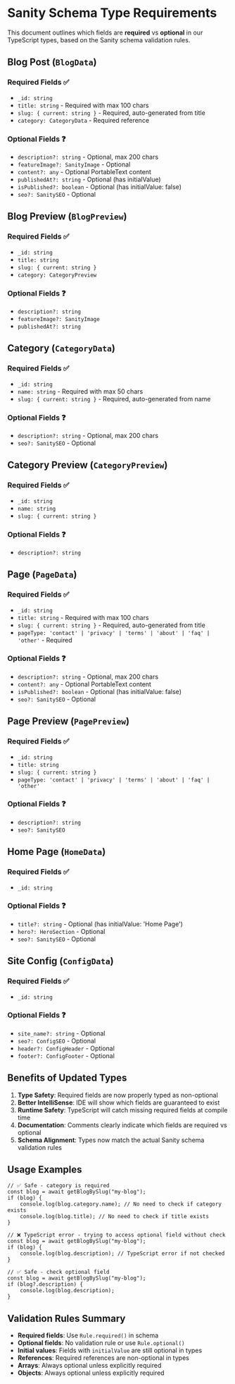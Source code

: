 # Sanity Schema Type Requirements

This document outlines which fields are **required** vs **optional** in our TypeScript types, based on the Sanity schema validation rules.

## Blog Post (`BlogData`)

### Required Fields ✅

-   `_id: string`
-   `title: string` - Required with max 100 chars
-   `slug: { current: string }` - Required, auto-generated from title
-   `category: CategoryData` - Required reference

### Optional Fields ❓

-   `description?: string` - Optional, max 200 chars
-   `featureImage?: SanityImage` - Optional
-   `content?: any` - Optional PortableText content
-   `publishedAt?: string` - Optional (has initialValue)
-   `isPublished?: boolean` - Optional (has initialValue: false)
-   `seo?: SanitySEO` - Optional

## Blog Preview (`BlogPreview`)

### Required Fields ✅

-   `_id: string`
-   `title: string`
-   `slug: { current: string }`
-   `category: CategoryPreview`

### Optional Fields ❓

-   `description?: string`
-   `featureImage?: SanityImage`
-   `publishedAt?: string`

## Category (`CategoryData`)

### Required Fields ✅

-   `_id: string`
-   `name: string` - Required with max 50 chars
-   `slug: { current: string }` - Required, auto-generated from name

### Optional Fields ❓

-   `description?: string` - Optional, max 200 chars
-   `seo?: SanitySEO` - Optional

## Category Preview (`CategoryPreview`)

### Required Fields ✅

-   `_id: string`
-   `name: string`
-   `slug: { current: string }`

### Optional Fields ❓

-   `description?: string`

## Page (`PageData`)

### Required Fields ✅

-   `_id: string`
-   `title: string` - Required with max 100 chars
-   `slug: { current: string }` - Required, auto-generated from title
-   `pageType: 'contact' | 'privacy' | 'terms' | 'about' | 'faq' | 'other'` - Required

### Optional Fields ❓

-   `description?: string` - Optional, max 200 chars
-   `content?: any` - Optional PortableText content
-   `isPublished?: boolean` - Optional (has initialValue: false)
-   `seo?: SanitySEO` - Optional

## Page Preview (`PagePreview`)

### Required Fields ✅

-   `_id: string`
-   `title: string`
-   `slug: { current: string }`
-   `pageType: 'contact' | 'privacy' | 'terms' | 'about' | 'faq' | 'other'`

### Optional Fields ❓

-   `description?: string`
-   `seo?: SanitySEO`

## Home Page (`HomeData`)

### Required Fields ✅

-   `_id: string`

### Optional Fields ❓

-   `title?: string` - Optional (has initialValue: 'Home Page')
-   `hero?: HeroSection` - Optional
-   `seo?: SanitySEO` - Optional

## Site Config (`ConfigData`)

### Required Fields ✅

-   `_id: string`

### Optional Fields ❓

-   `site_name?: string` - Optional
-   `seo?: ConfigSEO` - Optional
-   `header?: ConfigHeader` - Optional
-   `footer?: ConfigFooter` - Optional

## Benefits of Updated Types

1. **Type Safety**: Required fields are now properly typed as non-optional
2. **Better IntelliSense**: IDE will show which fields are guaranteed to exist
3. **Runtime Safety**: TypeScript will catch missing required fields at compile time
4. **Documentation**: Comments clearly indicate which fields are required vs optional
5. **Schema Alignment**: Types now match the actual Sanity schema validation rules

## Usage Examples

```tsx
// ✅ Safe - category is required
const blog = await getBlogBySlug("my-blog");
if (blog) {
    console.log(blog.category.name); // No need to check if category exists
    console.log(blog.title); // No need to check if title exists
}

// ❌ TypeScript error - trying to access optional field without check
const blog = await getBlogBySlug("my-blog");
if (blog) {
    console.log(blog.description); // TypeScript error if not checked
}

// ✅ Safe - check optional field
const blog = await getBlogBySlug("my-blog");
if (blog?.description) {
    console.log(blog.description);
}
```

## Validation Rules Summary

-   **Required fields**: Use `Rule.required()` in schema
-   **Optional fields**: No validation rule or use `Rule.optional()`
-   **Initial values**: Fields with `initialValue` are still optional in types
-   **References**: Required references are non-optional in types
-   **Arrays**: Always optional unless explicitly required
-   **Objects**: Always optional unless explicitly required

